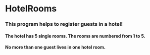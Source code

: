# HotelRooms
### This program helps to register guests in a hotel!
#### The hotel has 5 single rooms. The rooms are numbered from 1 to 5.
#### No more than one guest lives in one hotel room.
